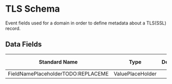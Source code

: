 # TLS Schema

Event fields used for a domain in order to define metadata about a TLS(SSL) record.  

## Data Fields

| Standard Name | Type | Description | Sample Value |
|--------|---------|-------|-------|
| FieldNamePlaceholderTODO:REPLACEME | ValuePlaceHolder |  | `` |